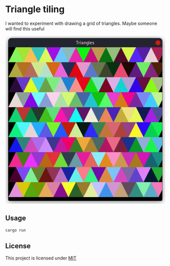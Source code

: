 # Triangle tiling
I wanted to experiment with drawing a grid of triangles. Maybe someone will find this useful

![Screenshot](./assets/screenshot.png "Screenshot")

## Usage
```
cargo run
```

## License
This project is licensed under [MIT](./LICENSE)

